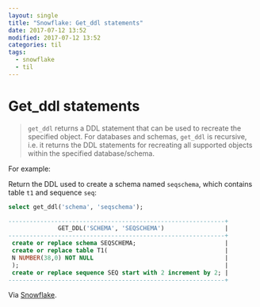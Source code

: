 ```yaml
---
layout: single
title: "Snowflake: Get_ddl statements"
date: 2017-07-12 13:52
modified: 2017-07-12 13:52
categories: til
tags:
  - snowflake
  - til
---
```


# Get_ddl statements

> `get_ddl` returns a DDL statement that can be used to recreate the specified object.
> For databases and schemas, `get_ddl` is recursive, i.e. it returns the DDL statements for
> recreating all supported objects within the specified database/schema.

For example:

Return the DDL used to create a schema named `seqschema`, which contains table `t1` and
sequence `seq`:

```sql
select get_ddl('schema', 'seqschema');

-------------------------------------------------------------+
              GET_DDL('SCHEMA', 'SEQSCHEMA')                 |
-------------------------------------------------------------+
 create or replace schema SEQSCHEMA;                         |
 create or replace table T1(                                 |
 N NUMBER(38,0) NOT NULL                                     |
 );                                                          |
 create or replace sequence SEQ start with 2 increment by 2; |
-------------------------------------------------------------+
```

Via [Snowflake](https://docs.snowflake.net/manuals/sql-reference/functions/get_ddl.html).
